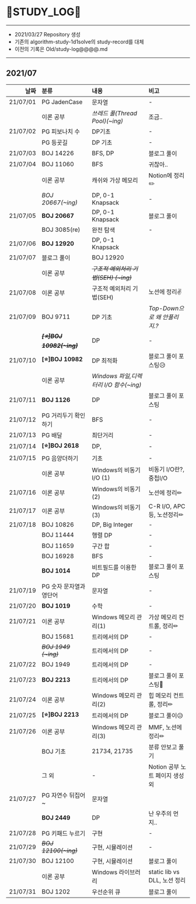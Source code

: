 # 📜STUDY_LOG📜
---
- 2021/03/27 Repository 생성
- 기존의 algorithm-study-1d1solve의 study-record를 대체
- 이전의 기록은 Old/study-log@@@@.md
---

## 2021/07

<div markdown="1">

|날짜|분류|내용|비고|
|----:|:----|:----|:----|
|21/07/01|PG JadenCase|문자열| - |
||이론 공부|*쓰레드 풀(Thread Pool)(~ing)*| 조금.. |
|21/07/02|PG 피보나치 수|DP기초| - |
||PG 등굣길|DP 기초| - |
|21/07/03|BOJ 14226|BFS, DP| 블로그 풀이 |
|21/07/04|BOJ 11060|BFS| 귀찮아.. |
||이론 공부|캐쉬와 가상 메모리|Notion에 정리✏️️|
||*BOJ 20667(~ing)*|DP, 0-1 Knapsack| - |
|21/07/05|**BOJ 20667**|DP, 0-1 Knapsack| 블로그 풀이  |
||BOJ 3085(re)|완전 탐색|-|
|21/07/06|**BOJ 12920**|DP, 0-1 Knapsack||
|21/07/07|블로그 풀이|BOJ 12920||
||이론 공부|~~*구조적 예외처리 기법(SEH) (~ing)*~~||
|21/07/08|이론 공부|구조적 예외처리 기법(SEH)|노션에 정리✌|
|21/07/09|BOJ 9711| DP 기초 | *Top-Down으로 왜 안풀리지.?* |
||~~<i> **[⭐]BOJ 10982(~ing)** </i>~~| DP | - |
|21/07/10|**[⭐]BOJ 10982**| DP 최적화 | 블로그 풀이 포스팅😥 |
||이론 공부|*Windows 파일,디렉터리 I/O 함수(~ing)*||
|21/07/11|**BOJ 1126**| DP | 블로그 풀이 포스팅 |
|21/07/12|PG 거리두기 확인하기|BFS|-|
|21/07/13|PG 배달|최단거리|-|
|21/07/14|**[⭐]BOJ 2618**| DP,  |-|
|21/07/15|PG 음양더하기|기초|-|
||이론 공부|Windows의 비동기I/O (1)|비동기 I/O란?, 중첩I/O|
|21/07/16|이론 공부|Windows의 비동기(2)|노션에 정리✏|
|21/07/17|이론 공부|Windows의 비동기(3)|C-R I/O, APC 등, 노션정리✏|
|21/07/18|BOJ 10826|DP, Big Integer|-|
||BOJ 11444|행렬 DP|-|
||BOJ 11659|구간 합|-|
||BOJ 16928|BFS|-|
||**BOJ 1014**|비트필드를 이용한 DP|블로그 풀이 포스팅|
|21/07/19|PG 숫자 문자열과 영단어|문자열|-|
|21/07/20|**BOJ 1019**|수학| - |
|21/07/21|이론 공부|Windows 메모리 관리(1)|가상 메모리 컨트롤, 정리✏|
||BOJ 15681|트리에서의 DP| - |
||~~*BOJ 1949 (~ing)*~~|트리에서의 DP| - | 
|21/07/22|BOJ 1949|트리에서의 DP| - |
|21/07/23|**BOJ 2213**|트리에서의 DP| 블로그 풀이 포스팅🍳 |
|21/07/24|이론 공부|Windows 메모리 관리(2)|힙 메모리 컨트롤, 정리✏|
|21/07/25|**[⭐]BOJ 2213**|트리에서의 DP| 블로그 풀이😥 |
|21/07/26|이론 공부|Windows 메모리 관리(3)|MMF, 노션에 정리✏|
||BOJ 기초| 21734, 21735 | 분류 안보고 풀기 |
||그 외|-|Notion 공부 노트 페이지 생성 외|
|21/07/27|PG 자연수 뒤집어 ~|문자열||
||**BOJ 2449**|DP|난 우주의 먼지..|
|21/07/28|PG 키패드 누르기|구현|-|
|21/07/29|~~*BOJ 12100(~ing)*~~|구현, 시뮬레이션|-|
|21/07/30|BOJ 12100|구현, 시뮬레이션|블로그 풀이|
||이론 공부|Windows 라이브러리| static lib vs DLL, 노션 정리 |
|21/07/31|BOJ 1202|우선순위 큐| 블로그 풀이  |
</div>
